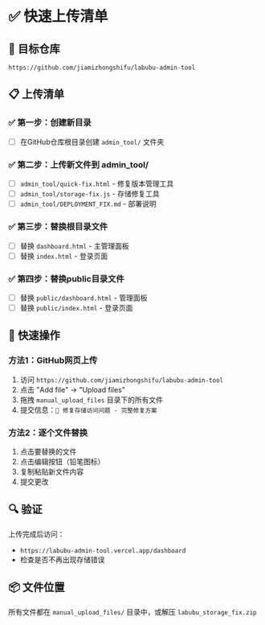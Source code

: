 # ✅ 快速上传清单

## 🎯 目标仓库
`https://github.com/jiamizhongshifu/labubu-admin-tool`

## 📋 上传清单

### ✅ 第一步：创建新目录
- [ ] 在GitHub仓库根目录创建 `admin_tool/` 文件夹

### ✅ 第二步：上传新文件到 admin_tool/
- [ ] `admin_tool/quick-fix.html` - 修复版本管理工具
- [ ] `admin_tool/storage-fix.js` - 存储修复工具
- [ ] `admin_tool/DEPLOYMENT_FIX.md` - 部署说明

### ✅ 第三步：替换根目录文件
- [ ] 替换 `dashboard.html` - 主管理面板
- [ ] 替换 `index.html` - 登录页面

### ✅ 第四步：替换public目录文件
- [ ] 替换 `public/dashboard.html` - 管理面板
- [ ] 替换 `public/index.html` - 登录页面

## 🚀 快速操作

### 方法1：GitHub网页上传
1. 访问 `https://github.com/jiamizhongshifu/labubu-admin-tool`
2. 点击 "Add file" → "Upload files"
3. 拖拽 `manual_upload_files` 目录下的所有文件
4. 提交信息：`🔧 修复存储访问问题 - 完整修复方案`

### 方法2：逐个文件替换
1. 点击要替换的文件
2. 点击编辑按钮（铅笔图标）
3. 复制粘贴新文件内容
4. 提交更改

## 🔍 验证
上传完成后访问：
- `https://labubu-admin-tool.vercel.app/dashboard`
- 检查是否不再出现存储错误

## 📦 文件位置
所有文件都在 `manual_upload_files/` 目录中，或解压 `labubu_storage_fix.zip` 